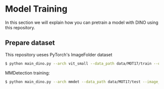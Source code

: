 # Model Training

In this section we will explain how you can pretrain a model with DINO using this repository.

## Prepare dataset

This repository ueses PyTorch's ImageFolder dataset 

```bash
$ python main_dino.py --arch vit_small --data_path data/MOT17/train --output_dir work_dirs
```

MMDetection training:

```bash
$ python main_dino.py --arch mmdet --data_path data/MOT17/test --image_size 512 --embed_dim_teacher 56 --embed_dim_student 56 --batch_size_per_gpu 1 --output_dir work_dirs
```